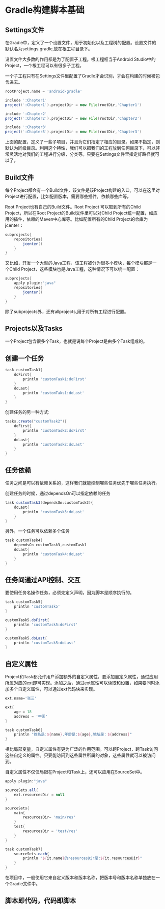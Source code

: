 # Gradle构建脚本基础

## Settings文件

在Gradle中，定义了一个设置文件，用于初始化以及工程树的配置。设置文件的默认名为settings.gradle,放在根工程目录下。

设置文件大多数的作用都是为了配置子工程。根工程相当于Android Studio中的Project，一个根工程可以有很多子工程。

一个子工程只有在Settings文件里配置了Gradle才会识别，才会在构建的时候被包含进去。

```gradle
rootProject.name = 'android-gradle'

include ':Chapter1'
project(':Chapter1').projectDir = new File(rootDir,'Chapter1')

include ':Chapter2'
project(':Chapter2').projectDir = new File(rootDir,'Chapter2')

include ':Chapter3'
project(':Chapter3').projectDir = new File(rootDir,'Chapter3')
```

上面的配置，定义了一些子项目，并且为它们指定了相应的目录。如果不指定，则默认为同级目录。利用这个特性，我们可以把我们的工程放到任何目录下，可以非常灵活地对我们的工程进行分级，分类等。只要在Settings文件里指定好路径就可以了。

## Build文件

每个Project都会有一个Build文件，该文件是该Project构建的入口，可以在这里对Project进行配置，比如配置版本，需要哪些插件，依赖哪些库等。

Root Project也有自己的Build文件。Root Project 可以取到所有的Child Project，所以在Root Project的Build文件里可以对Child Project统一配置，如应用的插件，依赖的Maven中心库等。比如配置所有的Child Project的仓库为jcenter：

```gradle
subprojects{
    repositories{
        jcenter()
    }
}
```

又比如，开发一个大型的Java工程，该工程被分为很多小模块，每个模块都是一个Child Project，这些模块也是Java工程，这种情况下可以统一配置：

```gradle
subprojects{
    apply plugin:"java"
    repositories{
        jcenter()
    }
}
```

除了subprojects外，还有allprojects,用于对所有工程进行配置。

## Projects以及Tasks

一个Project包含很多个Task，也就是说每个Project是由多个Task组成的。

## 创建一个任务

```gradle
task customTask1{
	doFirst{
		println 'customTask1:doFirst'
	}
	doLast{
		println 'customTaks1:doLast'
	}
}
```

创建任务的另一种方式:

```gradle
tasks.create("customTask2"){
	doFirst{
		println 'customTask2:doFirst'
	}
	doLast{
		println 'customTask2:doLast'
	}
}
```

## 任务依赖

任务之间是可以有依赖关系的，这样我们就能控制哪些任务优先于哪些任务执行。

创建任务的时候，通过dependsOn可以指定依赖的任务

```gradle
task customTask3(dependsOn:customTask2){
	doLast{
		println 'customTask3:doLast'
	}
}
```

另外，一个任务可以依赖多个任务

```gradle
task customTask4{
	dependsOn customTask3,customTask1
	doLast{
		println 'customTask4:doLast'
	}
}
```

## 任务间通过API控制、交互

要使用任务名操作任务，必须先定义声明，因为脚本是顺序执行的。

```gradle
task customTask5{
	println 'customTask5'
}

customTask5.doFirst{
	println 'customTask5:doFirst'
}

customTask5.doLast{
	println 'customTask5:doLast'
}
```

## 自定义属性

Project和Task都允许用户添加额外的自定义属性，要添加自定义属性，通过应用所属对应的ext即可实现。添加之后，通过ext属性可以读取和设置，如果要同时添加多个自定义属性，可以通过ext代码块来实现。

```gradle
ext.name='张三'

ext{
	age = 18
	address = '中国'
}

task customTask6{
	println "姓名是:${name},年龄是:${age},地址是：${address}"
}
```

相比局部变量，自定义属性有更为广泛的作用范围。可以跨Project，跨Task访问这些自定义的属性。只要能访问到这些属性所属的对象，这些属性就可以被访问到。

自定义属性不仅仅局限在Project和Task上，还可以应用在SourceSet中。

```gradle
apply plugin:"java"

sourceSets.all{
	ext.resourcesDir = null
}

sourceSets{
	main{
		resourcesDir= 'main/res'
	}
	test{
		resourcesDir = 'test/res'
	}
}

task customTask7{
	sourceSets.each{
		println "${it.name}的resourcesDir是:${it.resourcesDir}"
	}
}
```

在项目中，一般使用它来自定义版本和版本名称，把版本号和版本名称单独放在一个Gradle文件中。

## 脚本即代码，代码即脚本
